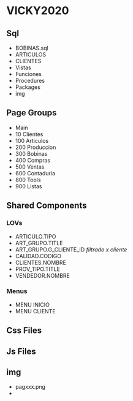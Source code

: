 # VICKY2020

## Sql 
- BOBINAS.sql
- ARTICULOS
- CLIENTES
- Vistas
- Funciones
- Procedures
- Packages
- img

## Page Groups
- Main
- 10 Clientes
- 100 Articulos
- 200 Produccion
- 300 Bobinas
- 400 Compras
- 500 Ventas
- 600 Contaduria
- 800 Tools
- 900 Listas

## Shared Components
### LOVs
- ARTICULO.TIPO
- ART_GRUPO.TITLE
- ART_GRUPO.G_CLIENTE_ID *filtrado x cliente*
- CALIDAD.CODIGO
- CLIENTES.NOMBRE
- PROV_TIPO.TITLE
- VENDEDOR.NOMBRE
### Menus
- MENU INICIO
- MENU CLIENTE

## Css Files

## Js Files

## img
- pagxxx.png
- 




